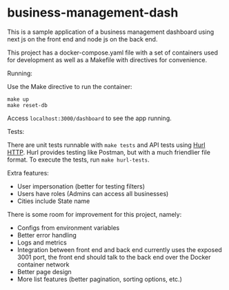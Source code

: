 # business-management-dash

This is a sample application of a business management dashboard using next js on
the front end and node js on the back end.

This project has a docker-compose.yaml file with a set of containers used for
development as well as a Makefile with directives for convenience.

Running:

Use the Make directive to run the container:

```
make up
make reset-db
```

Access `localhost:3000/dashboard` to see the app running.

Tests:

There are unit tests runnable with `make tests` and API tests using [Hurl HTTP](https://hurl.dev/). Hurl provides testing like Postman, but with a much friendlier file
format. To execute the tests, run `make hurl-tests`.

Extra features:
- User impersonation (better for testing filters)
- Users have roles (Admins can access all businesses)
- Cities include State name

There is some room for improvement for this project, namely:
- Configs from environment variables
- Better error handling
- Logs and metrics
- Integration between front end and back end currently uses the exposed 3001 port, the front end should talk to the back end over the Docker container network
- Better page design
- More list features (better pagination, sorting options, etc.)